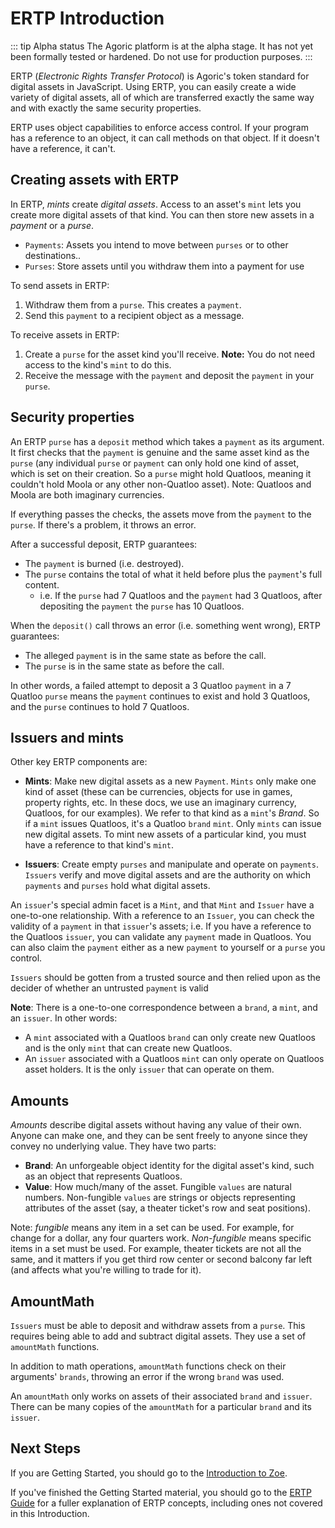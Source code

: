 # ERTP Introduction

::: tip Alpha status
The Agoric platform is at the alpha stage.
It has not yet been formally tested or hardened.
Do not use for production purposes.
:::

ERTP (*Electronic Rights Transfer Protocol*) is Agoric's token
standard for digital assets in
JavaScript. Using ERTP, you can easily create a wide variety of digital assets,
all of which are transferred exactly the same way and with exactly the
same security properties. 

ERTP uses object capabilities to enforce access control. If your
program has a reference to an object, it can call methods on that
object. If it doesn't have a reference, it can't. 

## Creating assets with ERTP

In ERTP, *mints* create *digital assets*. Access to an asset's
`mint` lets you create more digital assets of that kind. You can then
store new assets in a *payment* or a *purse*. 
- `Payments`: Assets you intend to move between `purses` or to other destinations..
- `Purses`: Store assets until you withdraw them into a payment for use

To send assets in ERTP:
1. Withdraw them from a `purse`. This creates a `payment`.
2. Send this `payment` to a recipient object as a message.

To receive assets in ERTP:
1. Create a `purse` for the asset kind you'll receive. **Note:** You
do not need access to the kind's `mint` to do this. 
2. Receive the message with the `payment` and deposit the `payment` in
your `purse`.

## Security properties

An ERTP `purse` has a `deposit` method which takes a `payment`
as its argument. It first checks that the `payment` is 
genuine and the same asset kind as the `purse` (any individual
`purse` or `payment` can only hold one kind of asset, which is set on
their creation. So a `purse` might hold Quatloos, meaning it couldn't
hold Moola or any other non-Quatloo asset). Note: Quatloos and Moola are both
imaginary currencies.

If everything passes the checks, the assets move from the `payment` to
the `purse`. If there's a problem, it throws an error.

After a successful deposit, ERTP guarantees:
- The `payment` is burned (i.e. destroyed).
- The `purse` contains the total of what it held before plus the `payment`'s full content.
  - i.e. If the `purse` had 7 Quatloos and the `payment` had 3 Quatloos, after depositing the `payment`
    the `purse` has 10 Quatloos.

When the `deposit()` call throws an error (i.e. something went wrong),
ERTP guarantees: 
- The alleged `payment` is in the same state as before the call.
- The `purse` is in the same state as before the call.

In other words, a failed attempt to deposit a 3 Quatloo `payment`
in a 7 Quatloo `purse` means the `payment` continues to exist and hold
3 Quatloos, and the `purse` continues to hold 7 Quatloos.

## Issuers and mints

Other key ERTP components are:
- **Mints**: Make new digital assets as a new `Payment`. `Mints` only
make one kind of asset (these can be currencies, objects for use in games, property rights, etc.
In these docs, we use an imaginary currency, Quatloos, for our examples).
We refer to
that kind as a `mint`'s *Brand*. So if a `mint` issues Quatloos, it's a
Quatloo `brand` `mint`.  Only `mints` can issue new digital assets. To mint
new assets of a particular kind, you must have a reference to that
kind's `mint`. 

- **Issuers**: Create empty `purses` and manipulate and operate on
`payments`. `Issuers` verify and move digital assets and are
the authority on which `payments` and `purses` hold what digital assets.

An `issuer`'s special admin facet is a `Mint`, and that `Mint` and `Issuer`
have a one-to-one relationship. With a reference to an `Issuer`, you can
check the validity of a `payment` in that `issuer`'s assets;
i.e. If you have a reference to the Quatloos `issuer`, you can validate
any `payment` made in Quatloos. You can also claim the `payment` either 
as a new `payment` to yourself or a `purse` you control.

`Issuers` should be gotten from a trusted source
and then relied upon as the decider of whether an untrusted `payment` is
valid  

**Note**: There is a one-to-one correspondence between a `brand`, a
`mint`, and an `issuer`. In other words:
- A `mint` associated with a Quatloos `brand` can only create new Quatloos
  and is the only `mint` that can create new Quatloos. 
- An `issuer` associated with a Quatloos `mint` can only operate on Quatloos
  asset holders. It is the only `issuer` that can operate on them. 

## Amounts
*Amounts* describe digital assets without having any value of their own.
Anyone can make one, and they can be sent freely to anyone since they
convey no underlying value. They have two parts:
- **Brand**: An unforgeable object identity for the digital asset's kind,
  such as an object that represents Quatloos.
- **Value**: How much/many of the asset. Fungible `values` are natural
  numbers. Non-fungible `values` are strings or objects representing
  attributes of the asset (say, a theater ticket's row and seat positions).

Note: *fungible* means any item in a set can be used. For example, for 
change for a dollar, any four quarters work. *Non-fungible* means
specific items in a set must be used. For  example, theater tickets
are not all the same, and it matters if you get third row center or
second balcony far left  (and affects what you're willing to trade for
it). 

## AmountMath

`Issuers` must be able to deposit and withdraw assets from a `purse`. This
requires being able to add and subtract digital assets. They use a set
of `amountMath` functions.

In addition to math operations, `amountMath` functions check on their
arguments' `brands`, throwing an error if the wrong `brand` was used.

An `amountMath` only works on assets of their associated `brand` and `issuer`.
There can be many copies of the `amountMath` for a particular `brand` and
its `issuer`. 

## Next Steps

If you are Getting Started, you should go to the 
[Introduction to Zoe](/getting-started/intro-zoe.md).

If you've finished the Getting Started material, you should go to the
[ERTP Guide](/ertp/guide/)
for a fuller explanation of ERTP
concepts, including ones not covered in this Introduction. 
